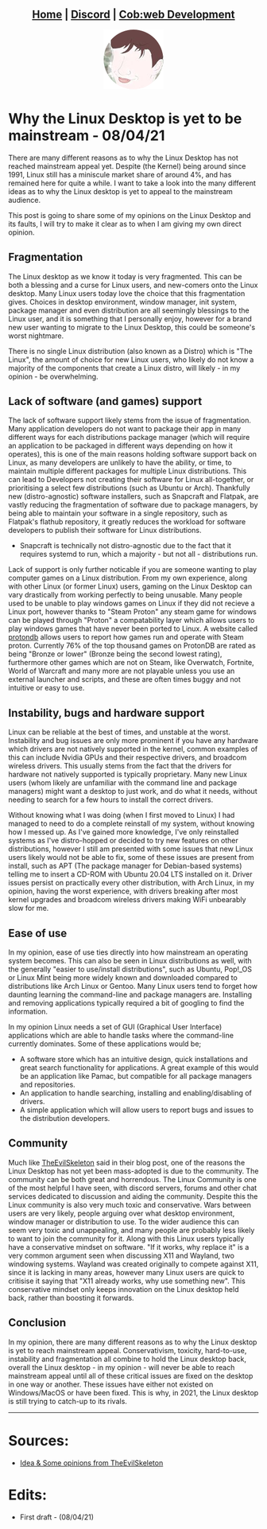<head>
    <link rel="shortcut icon" type="image/png" href="/favicon.png">
</head>

<center>
<h2>
<a href="https://whyadamsalt.github.io">Home</a> |
<a href="https://cob-web.xyz/discord/">Discord</a> |
<a href="https://cob-web.xyz">Cob:web Development</a>
</h2>
</center>

<center><img src="/favicon.png"></center>

# Why the Linux Desktop is yet to be mainstream - 08/04/21

There are many different reasons as to why the Linux Desktop has not reached mainstream appeal yet. Despite (the Kernel) being around since 1991, Linux still has a miniscule market share of around 4%, and has remained here for quite a while. I want to take a look into the many different ideas as to why the Linux desktop is yet to appeal to the mainstream audience.

This post is going to share some of my opinions on the Linux Desktop and its faults, I will try to make it clear as to when I am giving my own direct opinion.

## Fragmentation

The Linux desktop as we know it today is very fragmented. This can be both a blessing and a curse for Linux users, and new-comers onto the Linux desktop. Many Linux users today love the choice that this fragmentation gives. Choices in desktop environment, window manager, init system, package manager and even distribution are all seemingly blessings to the Linux user, and it is something that I personally enjoy, however for a brand new user wanting to migrate to the Linux Desktop, this could be someone's worst nightmare.

There is no single Linux distribution (also known as a Distro) which is "The Linux", the amount of choice for new Linux users, who likely do not know a majority of the components that create a Linux distro, will likely - in my opinion - be overwhelming.

## Lack of software (and games) support

The lack of software support likely stems from the issue of fragmentation. Many application developers do not want to package their app in many different ways for each distributions package manager (which will require an application to be packaged in different ways depending on how it operates), this is one of the main reasons holding software support back on Linux, as many developers are unlikely to have the ability, or time, to maintain multiple different packages for multiple Linux distributions. This can lead to Developers not creating their software for Linux all-together, or prioritising a select few distributions (such as Ubuntu or Arch). Thankfully new (distro-agnostic) software installers, such as Snapcraft and Flatpak, are vastly reducing the fragmentation of software due to package managers, by being able to maintain your software in a single repository, such as Flatpak's flathub repository, it greatly reduces the workload for software developers to publish their software for Linux distributions.

- Snapcraft is technically not distro-agnostic due to the fact that it requires systemd to run, which a majority - but not all - distributions run. 

Lack of support is only further noticable if you are someone wanting to play computer games on a Linux distribution. From my own experience, along with other Linux (or former Linux) users, gaming on the Linux Desktop can vary drastically from working perfectly to being unusable. Many people used to be unable to play windows games on Linux if they did not recieve a Linux port, however thanks to "Steam Proton" any steam game for windows can be played through "Proton" a compatability layer which allows users to play windows games that have never been ported to Linux. A website called [protondb](https://protondb.com) allows users to report how games run and operate with Steam proton. Currently 76% of the top thousand games on ProtonDB are rated as being "Bronze or lower" (Bronze being the second lowest rating), furthermore other games which are not on Steam, like Overwatch, Fortnite, World of Warcraft and many more are not playable unless you use an external launcher and scripts, and these are often times buggy and not intuitive or easy to use.

## Instability, bugs and hardware support

Linux can be reliable at the best of times, and unstable at the worst. Instability and bug issues are only more prominent if you have any hardware which drivers are not natively supported in the kernel, common examples of this can include Nvidia GPUs and their respective drivers, and broadcom wireless drivers. This usually stems from the fact that the drivers for hardware not natively supported is typically proprietary. Many new Linux users (whom likely are unfamiliar with the command line and package managers) might want a desktop to just work, and do what it needs, without needing to search for a few hours to install the correct drivers.

Without knowing what I was doing (when I first moved to Linux) I had managed to need to do a complete reinstall of my system, without knowing how I messed up. As I've gained more knowledge, I've only reinstalled systems as I've distro-hopped or decided to try new features on other distributions, however I still am presented with some issues that new Linux users likely would not be able to fix, some of these issues are present from install, such as APT (The package manager for Debian-based systems) telling me to insert a CD-ROM with Ubuntu 20.04 LTS installed on it. Driver issues persist on practically every other distribution, with Arch Linux, in my opinion, having the worst experience, with drivers breaking after most kernel upgrades and broadcom wireless drivers making WiFi unbearably slow for me.

## Ease of use

In my opinion, ease of use ties directly into how mainstream an operating system becomes. This can also be seen in Linux distributions as well, with the generally "easier to use/install distributions", such as Ubuntu, Pop!_OS or Linux Mint being more widely known and downloaded compared to distributions like Arch Linux or Gentoo. Many Linux users tend to forget how daunting learning the command-line and package managers are. Installing and removing applications typically required a bit of googling to find the information. 

In my opinion Linux needs a set of GUI (Graphical User Interface) applications which are able to handle tasks where the command-line currently dominates. Some of these applications would be;
- A software store which has an intuitive design, quick installations and great search functionality for applications. A great example of this would be an application like Pamac, but compatible for all package managers and repositories.
- An application to handle searching, installing and enabling/disabling of drivers.
- A simple application which will allow users to report bugs and issues to the distribution developers.

## Community

Much like [TheEvilSkeleton](https://theevilskeleton.frama.io/2021/04/06/why-the-linux-desktop-has-not-yet-been-adopted-by-the-masses.html) said in their blog post, one of the reasons the Linux Desktop has not yet been mass-adopted is due to the community. The community can be both great and horrendous. The Linux Community is one of the most helpful I have seen, with discord servers, forums and other chat services dedicated to discussion and aiding the community. Despite this the Linux community is also very much toxic and conservative. Wars between users are very likely, people arguing over what desktop environment, window manager or distribution to use. To the wider audience this can seem very toxic and unappealing, and many people are probably less likely to want to join the community for it. Along with this Linux users typically have a conservative mindset on software. "If it works, why replace it" is a very common argument seen when discussing X11 and Wayland, two windowing systems. Wayland was created originally to compete against X11, since it is lacking in many areas, however many Linux users are quick to critisise it saying that "X11 already works, why use something new". This conservative mindset only keeps innovation on the Linux desktop held back, rather than boosting it forwards.

## Conclusion

In my opinion, there are many different reasons as to why the Linux desktop is yet to reach mainstream appeal. Conservativism, toxicity, hard-to-use,  instability and fragmentation all combine to hold the Linux desktop back, overall the Linux desktop - in my opinion - will never be able to reach mainstream appeal until all of these critical issues are fixed on the desktop in one way or another. These issues have either not existed on Windows/MacOS or have been fixed. This is why, in 2021, the Linux desktop is still trying to catch-up to its rivals.

<hr />

# Sources:
- [Idea & Some opinions from TheEvilSkeleton](https://theevilskeleton.frama.io/2021/04/06/why-the-linux-desktop-has-not-yet-been-adopted-by-the-masses.html)


# Edits:
- First draft - (08/04/21)
